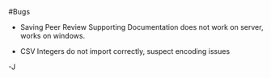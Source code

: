 #Bugs

- Saving Peer Review Supporting Documentation does not work on server, works on windows.

- CSV Integers do not import correctly, suspect encoding issues

-J